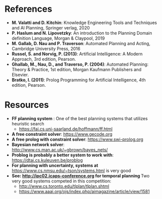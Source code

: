# References
- <b>M. Valatti and D. Kitchin</b>: Knowledge Engineering Tools and Techniques and Al Planning, Springer verlag, 2020 
- <b>P. Haslum and N. Lipovetzky</b>: An introduction to the Planning Domain definition Language, Morgan & Claypool, 2019 
- <b>M. Gallab, D. Nau and P. Traverson</b>: Automated Planning and Acting, Cambridge University Press, 2016 
- <b>Russel, S. and Norvig, P. (2013)</b>: Artificial Intelligence: A Modern Approach, 3rd edition, Pearson. 
- <b>Ghallab, M., Nau, D., and Traverso, P. (2004)</b>: Automated Planning: Theory & Practice, 1st edition, Morgan Kaufmann Publishers and Elsevier. 
- <b>Bratko, I. (2011)</b>: Prolog Programming for Artificial Intelligence, 4th edition, Pearson. 

# Resources
- <b>FF planning system </b>: One of the best planning systems that utilizes heuristic search 
  - https://fai.cs.uni-saarland.de/hoffmann/ff.html 
- <b>A free constraint solver</b>: https://www.gecode.org
- <b>A free prolog with constraint solver</b>: https://www.swi-prolog.org 
- <b>Bayesian network solver</b>: http://www.cs.man.ac.uk/~gbrown/bayes_nets/ 
- <b>Problog is probably a better system to work with</b>: https://dtai.cs.kuleuven.be/problog
- <b>For planning with uncertainty, systems at </b> https://www.cs.nmsu.edu/~tson/systems.html is very good 
- <b>See: http://ipc02.icaps-conference.org for temporal planning </b> Two very good systems competed in this competition:
  - http://www.cs.toronto.edu/tlplan/tlplan.shtml 
  - https://www.aaai.org/ojs/index.php/aimagazine/article/view/1581